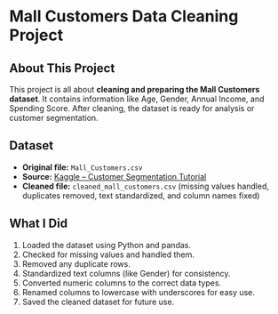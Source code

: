 # Mall Customers Data Cleaning Project

## About This Project
This project is all about **cleaning and preparing the Mall Customers dataset**. It contains information like Age, Gender, Annual Income, and Spending Score. After cleaning, the dataset is ready for analysis or 
customer segmentation.  

## Dataset
- **Original file:** `Mall_Customers.csv`  
- **Source:** [Kaggle – Customer Segmentation Tutorial](https://www.kaggle.com/datasets/vjchoudhary7/customer-segmentation-tutorial-in-python)  
- **Cleaned file:** `cleaned_mall_customers.csv` (missing values handled, duplicates removed, text standardized, and column names fixed)

## What I Did
1. Loaded the dataset using Python and pandas.  
2. Checked for missing values and handled them.  
3. Removed any duplicate rows.  
4. Standardized text columns (like Gender) for consistency.  
5. Converted numeric columns to the correct data types.  
6. Renamed columns to lowercase with underscores for easy use.  
7. Saved the cleaned dataset for future use.  

